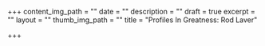 +++
content_img_path = ""
date = ""
description = ""
draft = true
excerpt = ""
layout = ""
thumb_img_path = ""
title = "Profiles In Greatness: Rod Laver"

+++
